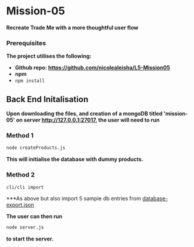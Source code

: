 # Mission-05

**Recreate Trade Me with a more thoughtful user flow**

### Prerequisites

**The project utilises the following:**

* **Github repo: <https://github.com/nicolealeisha/L5-Mission05>**
* **npm**
* `npm install`

## Back End Initalisation

**Upon downloading the files, and creation of a mongoDB titled 'mission-05' on
server http://127.0.0.1:27017, the user will need to run**

### Method 1

```sh
node createProducts.js
```
**This will initialise the database with dummy products.**

### Method 2

```sh
cli/cli import
```
***As above but also import 5 sample db entries from [database-export.json](cli/downloaded/database-export.json)

**The user can then run**

```sh
node server.js
```
**to start the server.**

